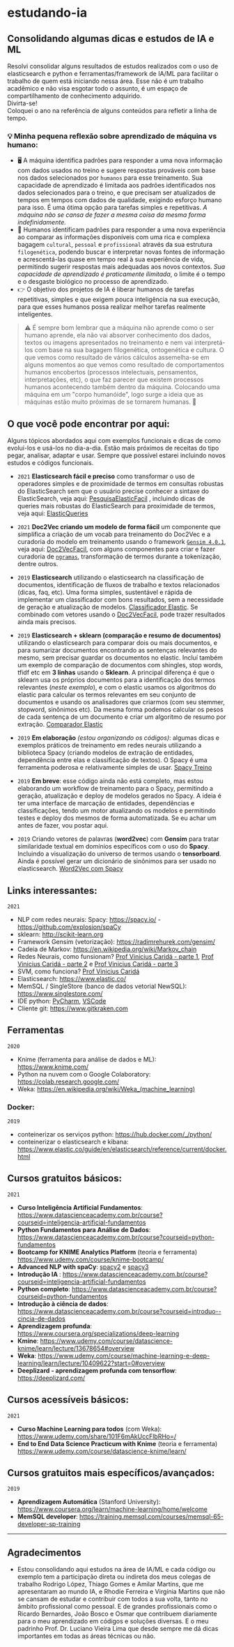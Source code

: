 # estudando-ia

## Consolidando algumas dicas e estudos de IA e ML

Resolvi consolidar alguns resultados de estudos realizados com o uso de elasticsearch e python e ferramentas/framework de IA/ML para facilitar o trabalho de quem está iniciando nessa área. Esse não é um trabalho acadêmico e não visa esgotar todo o assunto, é um espaço de compartilhamento de conhecimento adquirido. <br>
Divirta-se!<br>
Coloquei o ano na referência de alguns conteúdos para refletir a linha de tempo.

### 💡 Minha pequena reflexão sobre aprendizado de máquina vs humano: 
 - 🖥️ A máquina identifica padrões para responder a uma nova informação com dados usados no treino e sugere respostas prováveis com base nos dados selecionados por `humanos` para esse treinamento. Sua capacidade de aprendizado é limitada aos padrões identificados nos dados selecionados para o treino, e que precisam ser atualizados de tempos em tempos com dados de qualidade, exigindo esforço humano para isso. É uma ótima opção para tarefas simples e repetitivas. <i>A máquina não se cansa de fazer a mesma coisa da mesma forma indefinidamente.</i>
 - :bust_in_silhouette: Humanos identificam padrões para responder a uma nova experiência ao comparar as informações disponíveis com uma rica e complexa bagagem  `cultural`, `pessoal` e `profissional` através da sua estrutura `filogenética`, podendo buscar e interpretar novas fontes de informação e acrescentá-las quase em tempo real à sua experiência de vida, permitindo sugerir respostas mais adequadas aos novos contextos. <i>Sua capacidade de aprendizado é praticamente ilimitada</i>, o limite é o tempo e o desgaste biológico no processo de aprendizado. 
 - :point_right: O objetivo dos projetos de IA é liberar humanos de tarefas repetitivas, simples e que exigem pouca inteligência na sua execução, para que esses humanos possa realizar melhor tarefas realmente inteligentes.
 > :warning: É sempre bom lembrar que a máquina não aprende como o ser humano aprende, ela não vai absorver conhecimento dos dados, textos ou imagens apresentados no treinamento e nem vai interpretá-los com base na sua bagagem filogenética, ontogenética e cultura. O que vemos como resultado de vários cálculos assemelha-se em alguns momentos ao que vemos como resultado de comportamentos humanos encobertos (processos intelectuais, pensamentos, interpretações, etc), o que faz parecer que existem processos humanos acontecendo também dentro da máquina. Colocando uma máquina em um "corpo humanóide", logo surge a ideia que as máquinas estão muito próximas de se tornarem humanas. :no_entry_sign: 
 
## O que você pode encontrar por aqui: 
Alguns tópicos abordados aqui com exemplos funcionais e dicas de como evoluí-los e usá-los no dia-a-dia. Estão mais próximos de receitas do tipo pegar, analisar, adaptar e usar. Sempre que possível estarei incluindo novos estudos e códigos funcionais.

- `2021` <b> Elasticsearch fácil e preciso</b> como transformar o uso de operadores simples e de proximidade de termos em consultas robustas do ElasticSearch sem que o usuário precise conhecer a sintaxe do ElasticSearch, veja aqui: [PesquisaElasticFacil](https://github.com/luizanisio/PesquisaElasticFacil) , incluindo dicas de queries mais robustas do ElasticSearch para proximidade de termos, veja aqui: [ElasticQueries](https://github.com/luizanisio/PesquisaElasticFacil/blob/main/ElasticQueries.md)

- `2021` <b> Doc2Vec criando um modelo de forma fácil</b> um componente que simplifica a criação de um vocab para treinamento do Doc2Vec e a curadoria do modelo em treinamento usando o framework [`Gensim 4.0.1`](https://radimrehurek.com/gensim/), veja aqui: [Doc2VecFacil](https://github.com/luizanisio/Doc2VecFacil), com alguns componentes para criar e fazer curadoria de [`ngramas`](https://github.com/luizanisio/Doc2VecFacil/blob/main/readme_ngramas.md), transformação de termos durante a tokenização, dentre outros. 

- `2019` <b> Elasticsearch</b> utilizando o elasticsearch na classificação de documentos, identificação de fluxos de trabalho e textos relacionados (dicas, faq, etc). Uma forma simples, sustentável e rápida de implementar um classificador com bons resultados, sem a necessidade de geração e atualização de modelos. [Classificador Elastic](https://github.com/luizanisio/classificador_elastic). Se combinado com vetores usando o [Doc2VecFacil](https://github.com/luizanisio/Doc2VecFacil), pode trazer resultados ainda mais precisos.

- `2019` <b> Elasticsearch + sklearn (comparação e resumo de documentos)</b> utilizando o elasticsearch para comparar dois ou mais documentos, e para sumarizar documentos encontrando as sentenças relevantes do mesmo, sem precisar guardar os documentos no elastic. Incluí também um exemplo de comparação de documentos com shingles, stop words, tfidf etc em <b>3 linhas</b> usando o <b>Sklearn</b>. A principal diferença é que o sklearn usa os próprios documentos para a identificação dos termos relevantes (<i>neste exemplo</i>), e com o elastic usamos os algoritmos do elastic para calcular os termos relevantes em seu conjunto de documentos e usando os analisadores que criarmos (com seu stemmer, stopword, sinônimos etc). Da mesma forma podemos calcular os pesos de cada sentença de um documento e criar um algoritmo de resumo por extração. [Comparador Elastic](https://github.com/luizanisio/comparador_elastic) 
 
- `2019` <b>Em elaboração</b> <i>(estou organizando os códigos)</i>: algumas dicas e exemplos práticos de treinamento em redes neurais utilizando a biblioteca Spacy (criando modelos de extração de entidades, dependência entre elas e classificação de textos). O Spacy é uma ferramenta poderosa e relativamente simples de usar. [Spacy Treino](https://github.com/luizanisio/spacy_treino) 
 
- `2019` <b>Em breve</b>: esse código ainda não está completo, mas estou elaborando um workflow de treinamento para o Spacy, permitindo a geração, atualização e deploy de modelos gerados no Spacy. A ideia é ter uma interface de marcação de entidades, dependências e classificações, tendo um motor atualizando os modelos e permitindo testes e deploy dos mesmos de forma automatizada. Se eu achar um antes de fazer, vou postar aqui.
 
- `2019` Criando vetores de palavras (<b>word2vec</b>) com <b>Gensim</b> para tratar similaridade textual em domínios específicos com o uso do <b>Spacy</b>. Incluindo a visualização do universo de termos usando o <b>tensorboard</b>. Ainda é possível gerar um dicionário de sinônimos para ser usado no elasticsearch. [Word2Vec com Spacy](https://github.com/luizanisio/word2vec_spacy) 
 
## Links interessantes:
`2021` 
- NLP com redes neurais: Spacy: https://spacy.io/ - https://github.com/explosion/spaCy
- sklearn: http://scikit-learn.org
- Framework Gensim (vetorização): https://radimrehurek.com/gensim/
- Cadeia de Markov: https://en.wikipedia.org/wiki/Markov_chain
- Redes Neurais, como funsionam? [Prof Vinicius Caridá - parte 1](https://www.youtube.com/watch?v=EtnBTb0MKqs), [Prof Vinicius Caridá - parte 2](https://www.youtube.com/watch?v=kgReLNhXsOI) e [Prof Vinicius Caridá - parte 3](https://www.youtube.com/watch?v=UHR2LIw4KMA)
- SVM, como funciona? [Prof Vinicius Caridá](https://www.youtube.com/watch?v=E3DRhPymT6Y)
- Elasticsearch: https://www.elastic.co/
- MemSQL / SingleStore (banco de dados vetorial NewSQL): https://www.singlestore.com/
- IDE python: [PyCharm](https://www.jetbrains.com/pycharm/), [VSCode](https://visualstudio.microsoft.com/pt-br/vs/community/)
- Cliente git: https://www.gitkraken.com

## Ferramentas 
`2020` 
- Knime (ferramenta para análise de dados e ML): https://www.knime.com/
- Python na nuvem com o Google Colaboratory: https://colab.research.google.com/
- Weka: https://en.wikipedia.org/wiki/Weka_(machine_learning)

### Docker:
`2019` 
  - conteinerizar os serviços python: https://hub.docker.com/_/python/
  - conteinerizar o elasticsearch e kibana: https://www.elastic.co/guide/en/elasticsearch/reference/current/docker.html

## Cursos gratuitos básicos:
`2021` 
- <b>Curso Inteligência Artificial Fundamentos</b>: https://www.datascienceacademy.com.br/course?courseid=inteligencia-artificial-fundamentos
- <b>Python Fundamentos para Análise de Dados</b>: https://www.datascienceacademy.com.br/course?courseid=python-fundamentos
- <b>Bootcamp for KNIME Analytics Platform</b> (teoria e ferramenta) https://www.udemy.com/course/knime-bootcamp/
- <b>Advanced NLP with spaCy</b>: [spacy2](https://course.spacy.io/) e [spacy3](https://spacy.io/usage/v3/)
- <b>Introdução IA </b>: https://www.datascienceacademy.com.br/course?courseid=inteligencia-artificial-fundamentos
- <b>Python completo</b>: https://www.datascienceacademy.com.br/course?courseid=python-fundamentos
- <b>Introdução à ciência de dados</b>: https://www.datascienceacademy.com.br/course?courseid=introduo--cincia-de-dados
- <b>Aprendizagem profunda</b>: https://www.coursera.org/specializations/deep-learning
- <b>Kmine</b>: https://www.udemy.com/course/datascience-knime/learn/lecture/13678654#overview
- <b>Weka</b>: https://www.udemy.com/course/machine-learning-e-deep-learning/learn/lecture/10409622?start=0#overview
- <b>Deeplizard - aprendizagem profunda com tensorflow</b>: https://deeplizard.com/

## Cursos acessíveis básicos:
`2021` 
- <b>Curso Machine Learning para todos</b> (com Weka): https://www.udemy.com/share/101F6mAkUccFlbRHo=/
- <b>End to End Data Science Practicum with Knime</b> (teoria e ferramenta) https://www.udemy.com/course/datascience-knime/learn/

## Cursos gratuitos mais específicos/avançados:
`2019` 
- <b>Aprendizagem Automática</b> (Stanford University):  https://www.coursera.org/learn/machine-learning/home/welcome
- <b>MemSQL developer</b>: https://training.memsql.com/courses/memsql-65-developer-sp-training
<hr>

## Agradecimentos
- Estou consolidando aqui estudos na área de IA/ML e cada código ou exemplo tem a participação direta ou indireta dos meus colegas de trabalho Rodrigo López, Thiago Gomes e Amilar Martins, que me apresentaram ao mundo IA, e Rhodie Ferreira e Virgínia Martins que não se cansam de estudar e contribuir com todos a sua volta, tanto no âmbito profissional como pessoal. E de grandes profissionais como o Ricardo Bernardes, João Bosco e Osmar que contribuem diariamente para o meu aprendizado em códigos e soluções diversas. E o meu padrinho Prof. Dr. Luciano Vieira Lima que desde sempre me dá dicas importantes em todas as áreas técnicas ou não.
